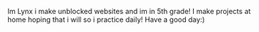 Im Lynx i make unblocked websites and im in 5th grade!
I make projects at home hoping that i will so i practice daily!
Have a good day:)
